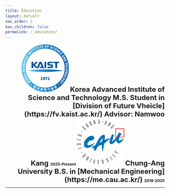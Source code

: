 ```yaml
---
title: Education
layout: defualt
nav_order: 2
has_children: false
permalink: /_education/
---
```


<div style="text-align:right;">
<img src="/assets/images/KAIST_emblem1.gif" alt="KAIST" width="150">        
<span style="font-size:22px; font-weight:bold;">Korea Advanced Institute of Science and Technology<span>
M.S. Student in [Division of Future Vheicle](https://fv.kaist.ac.kr/)
Advisor: Namwoo Kang
<span style="font-size:12px;">2025-Present<span>


<img src="/assets/images/CAU_emblem.png" alt="KAIST" width="150">
<span style="font-size:22px; font-weight:bold;"> Chung-Ang University <span>
B.S. in [Mechanical Engineering](https://me.cau.ac.kr/)
<span style="font-size:12px;">2019-2025<span>
<div>

----